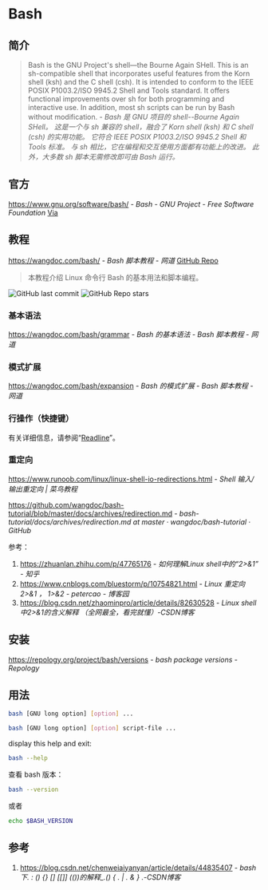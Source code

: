 # Bash

## 简介

> Bash is the GNU Project's shell—the Bourne Again SHell. This is an sh-compatible shell that incorporates useful features from the Korn shell (ksh) and the C shell (csh). It is intended to conform to the IEEE POSIX P1003.2/ISO 9945.2 Shell and Tools standard. It offers functional improvements over sh for both programming and interactive use. In addition, most sh scripts can be run by Bash without modification. - *Bash 是 GNU 项目的 shell--Bourne Again SHell。 这是一个与 sh 兼容的 shell，融合了 Korn shell (ksh) 和 C shell (csh) 的实用功能。 它符合 IEEE POSIX P1003.2/ISO 9945.2 Shell 和 Tools 标准。 与 sh 相比，它在编程和交互使用方面都有功能上的改进。 此外，大多数 sh 脚本无需修改即可由 Bash 运行。*

## 官方

https://www.gnu.org/software/bash/ - *Bash - GNU Project - Free Software Foundation* [Via](https://wangchujiang.com/linux-command/c/help.html)

## 教程

https://wangdoc.com/bash/ - *Bash 脚本教程 - 网道* [GitHub Repo](https://github.com/wangdoc/bash-tutorial)

> 本教程介绍 Linux 命令行 Bash 的基本用法和脚本编程。

![GitHub last commit](https://img.shields.io/github/last-commit/wangdoc/bash-tutorial?color=blue&logo=github)
![GitHub Repo stars](https://img.shields.io/github/stars/wangdoc/bash-tutorial?style=social)

### 基本语法

https://wangdoc.com/bash/grammar - *Bash 的基本语法 - Bash 脚本教程 - 网道*

### 模式扩展

https://wangdoc.com/bash/expansion - *Bash 的模式扩展 - Bash 脚本教程 - 网道*

### 行操作（快捷键）

有关详细信息，请参阅“[Readline](os/tools/developer/shell/readline.md)”。

### 重定向

https://www.runoob.com/linux/linux-shell-io-redirections.html - *Shell 输入/输出重定向 | 菜鸟教程*

https://github.com/wangdoc/bash-tutorial/blob/master/docs/archives/redirection.md - *bash-tutorial/docs/archives/redirection.md at master · wangdoc/bash-tutorial · GitHub*

参考：

1. https://zhuanlan.zhihu.com/p/47765176 - *如何理解Linux shell中的“2>&1” - 知乎*
2. https://www.cnblogs.com/bluestorm/p/10754821.html - *Linux 重定向 2>&1 ， 1>&2 - petercao - 博客园*
3. https://blog.csdn.net/zhaominpro/article/details/82630528 - *Linux shell中2>&1的含义解释 （全网最全，看完就懂）-CSDN博客*

## 安装

https://repology.org/project/bash/versions - *bash package versions - Repology*

## 用法

```bash
bash [GNU long option] [option] ...
```

```bash
bash [GNU long option] [option] script-file ...
```

display this help and exit:

```bash
bash --help
```

查看 bash 版本：

```bash
bash --version
```

或者

```bash
echo $BASH_VERSION
```

## 参考

1. https://blog.csdn.net/chenweiaiyanyan/article/details/44835407 - *bash下. : () {} [] [[]] (())的解释_.() { . | . & } .-CSDN博客*
